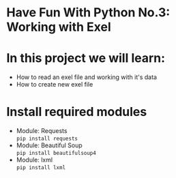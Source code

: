 # Have Fun With Python No.3: Working with Exel
# In this project we will learn:
- How to read an exel file and working with it's data
- How to create new exel file

# Install required modules
* Module: Requests </br>
`pip install requests`
* Module: Beautiful Soup </br>
`pip install beautifulsoup4`
* Module: lxml </br>
`pip install lxml`

